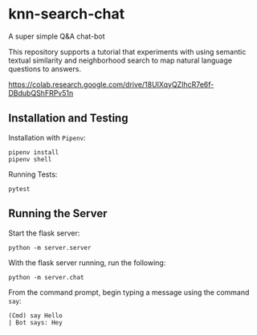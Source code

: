 # knn-search-chat

A super simple Q&amp;A chat-bot

This repository supports a tutorial that experiments with using semantic textual similarity and neighborhood search to map natural language questions to answers.

https://colab.research.google.com/drive/18UIXqyQZIhcR7e6f-DBdubQShFRPv51n

## Installation and Testing

Installation with `Pipenv`:
```
pipenv install
pipenv shell
```

Running Tests:
```
pytest
```

## Running the Server

Start the flask server:
```
python -m server.server
```

With the flask server running, run the following:
```
python -m server.chat
```

From the command prompt, begin typing a message using the command `say`:

```
(Cmd) say Hello
| Bot says: Hey
```
